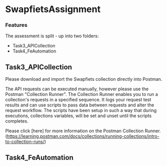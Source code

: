 # SwapfietsAssignment

### Features

The assessment is split - up into two folders:
- Task3_APICollection
- Task4_FeAutomation

## Task3_APICollection

Please download and import the Swapfiets collection directly into Postman. 

The API requests can be executed manually, however please use the Postman "Collection Runner". The Collection Runner enables you to run a collection's requests in a specified sequence. It logs your request test results and can use scripts to pass data between requests and alter the request workflow. The scripts have been setup in such a way that during executions, collections variables, will be set and unset until the scripts completes. 

Please click [here] for more information on the Postman Collection Runner.  (https://learning.postman.com/docs/collections/running-collections/intro-to-collection-runs/)


## Task4_FeAutomation